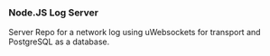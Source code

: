 ### Node.JS Log Server
Server Repo for a network log using uWebsockets for transport and PostgreSQL as a database.
